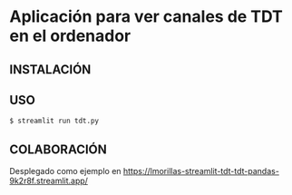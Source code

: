 # Aplicación para ver canales de TDT en el ordenador


## INSTALACIÓN


## USO

```bash
$ streamlit run tdt.py
```

## COLABORACIÓN


Desplegado como ejemplo en https://lmorillas-streamlit-tdt-tdt-pandas-9k2r8f.streamlit.app/